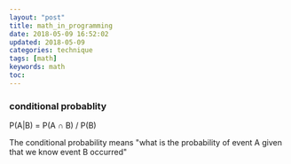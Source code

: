 ```yaml
---
layout: "post"
title: math_in_programming
date: 2018-05-09 16:52:02
updated: 2018-05-09
categories: technique
tags: [math]
keywords: math
toc:
---
```


### conditional probablity

P(A|B) =  P(A ∩ B) / P(B)

The conditional probability  means "what is the probability of event A given that we know event B occurred"



